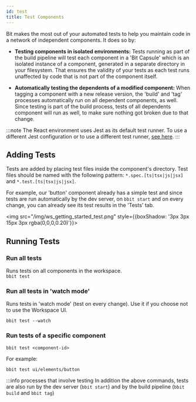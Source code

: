 ```yaml
---
id: test
title: Test Components
---
```


Bit makes the most out of your automated tests to help you maintain code in a network of independent components. It does so by:

- **Testing components in isolated environments:**
  Tests running as part of the build pipeline will test each component in a 'Bit Capsule' which is
  an isolated instance of a component, generated in a separate directory in your filesystem.
  That ensures the validity of your tests as each test runs unaffected by code that is not part of the component itself.

- **Automatically testing the dependents of a modified component:**
  When tagging a component with a new release version, the 'build' and 'tag' processes automatically run on all dependent components, as well.
  Since testing is part of the build process, tests of all dependents component will run as well, to make sure nothing got broken due to that change.

:::note
The React environment uses Jest as its default test runner. To use a different Jest configuration or to use a different test runner, [see here](/docs/react/overview).
:::

## Adding Tests

Tests are added by placing test files inside the component's directory. Test files should be named with the following pattern: `*.spec.[ts|tsx|js|jsx]` and `*.test.[ts|tsx|js|jsx]`.

For example, our 'button' component already has a simple test and since tests are run automatically by the dev server, on `bbit start` and
on every change, you can already see its test results in the 'Tests' tab.

<img src="/img/ws_getting_started_test.png" style={{boxShadow: '3px 3px 15px 3px rgba(0,0,0,0.20)'}}></img>

## Running Tests

### Run all tests

Runs tests on all components in the workspace.  
`bbit test`

### Run all tests in 'watch mode'

Runs tests in 'watch mode' (test on every change). Use it if you choose not to use the Workspace UI.  
```shell
bbit test --watch
```

### Run tests of a specific component

```shell
bbit test <component-id>
```

For example:  
```shell
bbit test ui/elements/button
```

:::info processes that involve testing
In addition the above commands, tests are also run by the dev server (`bbit start`) and by the build pipeline (`bbit build` and `bbit tag`)
